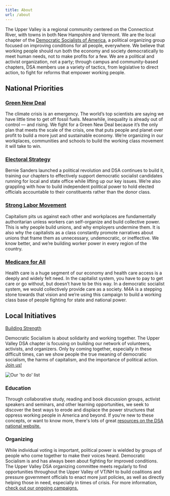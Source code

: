```yaml
---
title: About
url: /about
---
```

The Upper Valley is a regional community centered on the Connecticut River, with towns in both New Hampshire and Vermont. We are the local chapter of the [Democratic Socialists of America](www.dsausa.org), a political organizing group focused on improving conditions for all people, everywhere. We believe that working people should run both the economy and society democratically to meet human needs, not to make profits for a few. We are a political and activist organization, not a party; through campus and community-based chapters, DSA members use a variety of tactics, from legislative to direct action, to fight for reforms that empower working people.

## National Priorities

### [Green New Deal](https://ecosocialists.dsausa.org/)

The climate crisis is an emergency. The world’s top scientists are saying we have little time to get off fossil fuels. Meanwhile, inequality is already out of control — and rising. We fight for a Green New Deal because it’s the only plan that meets the scale of the crisis, one that puts people and planet over profit to build a more just and sustainable economy. We’re organizing in our workplaces, communities and schools to build the working class movement it will take to win.

### [Electoral Strategy](https://electoral.dsausa.org/)

Bernie Sanders launched a political revolution and DSA continues to build it, training our chapters to effectively support democratic socialist candidates running for local and state office while lifting up our key issues. We’re also grappling with how to build independent political power to hold elected officials accountable to their constituents rather than the donor class.

### [Strong Labor Movement](https://labor.dsausa.org/)

Capitalism pits us against each other and workplaces are fundamentally authoritarian unless workers can self-organize and build collective power. This is why people build unions, and why employers undermine them. It is also why the capitalists as a class constantly promote narratives about unions that frame them as unnecessary, undemocratic, or ineffective. We know better, and we’re building worker power in every region of the country.

### [Medicare for All](https://medicareforall.dsausa.org/)

Health care is a huge segment of our economy and health care access is a deeply and widely felt need. In the capitalist system, you have to pay to get care or go without, but doesn’t have to be this way. In a democratic socialist system, we would collectively provide care as a society. M4A is a stepping stone towards that vision and we’re using this campaign to build a working class base of people fighting for state and national power.

## Local Initiatives

[Building Strength](https://uppervalleydsa.org/contact/)

Democratic Socialism is about solidarity and working together. The Upper Valley DSA chapter is focusing on building our network of volunteers, activists, and organizers. Only by coming together, especially in these difficult times, can we show people the true meaning of democratic socialism, the harms of capitalism, and the importance of political action. [Join us!](https://uppervalleydsa.org/contact/)

![Our 'to do' list](/uploads/eowright.jpg)

### Education

Through collaborative study, reading and book discussion groups, activist speakers and seminars, and other learning opportunities, we seek to discover the best ways to erode and displace the power structures that oppress working people in America and beyond. If you're new to these concepts, or want to know more, there's lots of great [resources on the DSA national website. ](https://www.dsausa.org/resources/)

### Organizing

While individual voting is important, political power is wielded by groups of people who come together to make their voices heard. Democratic Socialism is and has always been about fighting for improved conditions. The Upper Valley DSA organizing committee meets regularly to find opportunities throughout the Upper Valley of VT/NH to build coalitions and pressure government officials to enact more just policies, as well as directly helping those in need, especially in times of crisis. For more information, [check out our ongoing campaigns.](https://uppervalleydsa.org/organizing/)